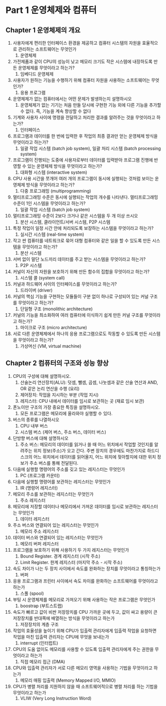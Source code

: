 # Part 1 운영체제와 컴퓨터

## Chapter 1 운영체제의 개요

1. 사용자에게 편리한 인터페이스 환경을 제공하고 컴퓨터 시스템의 자원을 효율적으로 관리하는 소프트웨어는 무엇인가
    1. 운영체제
2. 가전제품과 같이 CPU의 성능이 낮고 메모리 크기도 작은 시스템에 내장하도록 만든 운영체제를 무엇이라고 하는가?
    1. 임베디드 운영체제
3. 사용자가 원하는 기능을 수행하기 위해 컴퓨터 자원을 사용하는 소프트웨어는 무엇인가?
    1. 응용 프로그램
4. 운영체제가 없는 컴퓨터에서는 어떤 문제가 발생하는지 설명하시오
    1. 운영체제가 없는 기기는 처음 만들 당시에 구현한 기능 외에 다른 기능을 추가할 수 없다. 즉, 기능을 계속 향상할 수 없다
5. 기계와 사용자 사이에 명령을 전달하고 처리한 결과를 알려주는 것을 무엇이라고 하는가?
    1. 인터페이스
6. 프로그램과 데이터를 한 번에 입력한 후 작업의 최종 결과만 얻는 운영체제 방식을 무엇이라고 하는가?
    1. 일괄 작업 시스템 (batch job system), 일괄 처리 시스템 (batch processing system)
7. 프로그램이 진행되는 도중에 사용자로부터 데이터를 입력받아 프로그램 진행에 반영할 수 있는 운영체제 방식을 무엇이라고 하는가?
    1. 대화형 시스템 (interactive system)
8. CPU 사용 시간을 쪼개어 여러 개의 프로그램이 동시에 실행되는 것처럼 보이는 운영체제 방식을 무엇이라고 하는가?
    1. 다중 프로그래밍 (multiprogramming)
9. 멀티프로그래밍 수준은 동시에 실행되는 작업의 개수를 나타낸다. 멀티프로그래밍 수준이 1인 시스템을 무엇이라고 하는가?
    1. 일괄 작업 시스템 (batch job system)
10. 멀티프로그래밍 수준이 2보다 크거나 같은 시스템을 두 개 이상 쓰시오
    1. 분산 시스템, 클라이언트/서버 시스템, P2P 시스템
11. 특정 작업이 일정 시간 안에 처리되도록 보장하는 시스템을 무엇이라고 하는가?
    1. 실시간 시스템 (real-time system)
12. 작고 싼 컴퓨터를 네트워크로 묶어 대형 컴퓨터와 같은 일을 할 수 있도록 만든 시스템을 무엇이라고 하는가?
    1. 분산 시스템
13. 서버 없이 말단 노드끼리 데이터를 주고 받는 시스템을 무엇이라고 하는가?
    1. P2P 시스템
14. 커널이 자신의 자원을 보호하기 위해 만든 함수의 집합을 무엇이라고 하는가?
    1. 시스템 콜 (system call)
15. 커널과 하드웨어 사이의 인터페이스를 무엇이라고 하는가?
    1. 드라이버 (driver)
16. 커널의 핵심 기능을 구현하는 모듈들이 구분 없이 하나로 구성되어 있는 커널 구조를 무엇이라고 하는가?
    1. 단일형 구조 (monolithic architecture)
17. 커널의 기능을 최소화하여 여러 컴퓨터에 이식하기 쉽게 만든 커널 구조를 무엇이라고 하는가?
    1. 마이크로 구조 (micro architecture)
18. 서로 다른 운영체제에서 하나의 응용 프로그램으로도 작동할 수 있도록 만든 시스템을 무엇이라고 하는가?
    1. 가상머신 (VM, virtual machine)

## Chapter 2 컴퓨터의 구조와 성능 향상

1. CPU의 구성에 대해 설명하시오.
   1. 산술논리 연산장치(ALU): 덧셈, 뺄셈, 곱셈, 나눗셈과 같은 산술 연산과 AND, OR 같은 논리 연산을 수행 (요리)
   2. 제어장치: 작업을 지시하는 부분 (작업 지시)
   3. 레지스터: CPU 내에서 데이터를 임시로 보관하는 곳 (재료 임시 보관)
2. 폰노이만 구조의 가장 중요한 특징을 설명하시오.
   1. 모든 프로그램은 메모리에 올라와야 실행할 수 있다.
3. 버스의 종류를 나열하시오
   1. CPU 내부 버스
   2. 시스템 버스 (제어 버스, 주소 버스, 데이터 버스)
4. 단방향 버스에 대해 설명하시오
   1. 주소 버스: 메모리의 데이터를 읽거나 쓸 때 어느 위치에서 작업할 것인지를 알려주는 위치 정보(주소)가 오고 간다. 주변 장치의 경우에도 마찬가지로 하드디스크의 어느 위치에서 데이터를 읽어올지, 어느 위치에 젖아할지에 대한 위치 정보가 주소 버스를 통해 전달된다.
5. 다음에 실행할 명령어의 주소를 깆고 있는 레지스터는 무엇인가
   1. PC (프로그램 카운터)
6. 다음에 실행할 명령어를 보관하는 레지스터는 무엇인가
   1. IR (명령어 레지스터)
7. 메모리 주소를 보관하는 레지스터는 무엇인가
   1. 주소 레지스터
8. 메모리에 저장할 데이터나 메모리에서 가져온 데이터를 임시로 보관하는 레지스터는 무엇인가
   1. 데이터 레지스터
9. 주소 버스와 연결되어 있는 레지스터는 무엇인가
   1. 메모리 주소 레지스터
10. 데이터 버스와 연결되어 있는 레지스터는 무엇인가
    1. 메모리 버퍼 레지스터
11. 프로그램을 보호하기 위해 사용하기 두 가지 레지스터는 무엇인가
    1. Bound Register. 경계 레지스터 (시작 주소)
    2. Limit Register. 한계 레지스터 (마지막 주소 - 시작 주소)
12. 속도 차이가 나는 두 장치 사이에서 속도를 완화하는 장치를 무엇이라고 통칭하는가
    1. 버퍼
13. 응용 프로그램과 프린터 사이에서 속도 차이를 완화하는 소프트웨어를 무엇이라고 하는가
    1. 스풀 (spool)
14. 부팅 시 운영체제를 메모리로 가져오기 위해 사용하는 작은 프로그램은 무엇인가
    1. boostrap (부트스트랩)
15. 속도가 빠르고 값이 비싼 저장장치를 CPU 가까운 곳에 두고, 값이 싸고 용량이 큰 저장장치를 반대쪽에 배열하는 방식을 무엇이라고 하는가
    1. 저장장치의 계층 구조
16. 작업의 효율성을 높이기 위해 CPU가 입출력 관리자에게 입출력 작업을 요청하면 작업을 마친 입출력 관리자는 CPU에 무엇을 보내는가
    1. interrupt (인터럽트)
17. CPU의 도움 없이도 메모리를 사용할 수 있도록 입출력 관리자에게 주는 권한을 무엇이라고 하는가
    1. 직접 메모리 접근 (DMA)
18. CPU와 입출력 관리자가 서로 다른 메모리 영역을 사용하는 기법을 무엇이라고 하는가
    1. 메모리 매핑 입출력 (Memory Mapped I/O, MMIO)
19. CPU가 병렬 처리를 지원하지 않을 때 소프트웨어적으로 병렬 처리를 하는 기법을 무엇이라고 하는가
    1. VLIW (Very Long Instruction Word)
